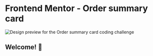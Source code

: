 # Frontend Mentor - Order summary card

![Design preview for the Order summary card coding challenge](./design/desktop-preview.jpg)

## Welcome! 👋